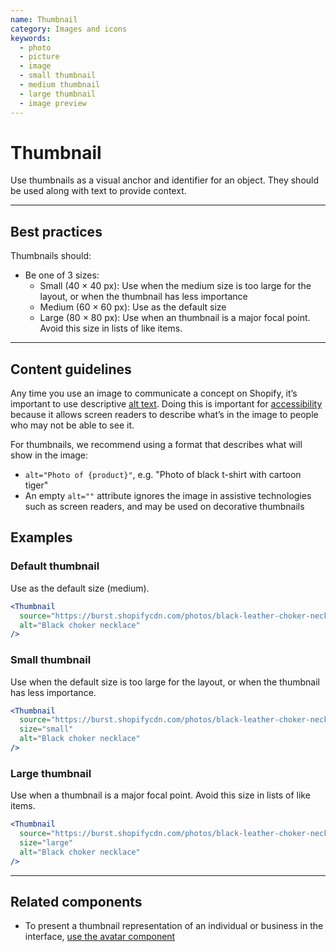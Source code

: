 ```yaml
---
name: Thumbnail
category: Images and icons
keywords:
  - photo
  - picture
  - image
  - small thumbnail
  - medium thumbnail
  - large thumbnail
  - image preview
---
```


# Thumbnail

Use thumbnails as a visual anchor and identifier for an object. They should be used along with text to provide context.

---

## Best practices

Thumbnails should:

- Be one of 3 sizes:
  - Small (40 × 40 px): Use when the medium size is too large for the layout, or when the thumbnail has less importance
  - Medium (60 × 60 px): Use as the default size
  - Large (80 × 80 px): Use when an thumbnail is a major focal point. Avoid this size in lists of like items.

---

## Content guidelines

Any time you use an image to communicate a concept on Shopify, it’s important to use descriptive [alt text](/content/alternative-text). Doing this is important for [accessibility](/guides/accessibility) because it allows screen readers to describe what’s in the image to people who may not be able to see it.

For thumbnails, we recommend using a format that describes what will show in the image:

- `alt="Photo of {product}"`, e.g. "Photo of black t-shirt with cartoon tiger"
- An empty `alt=""` attribute ignores the image in assistive technologies such as screen readers, and may be used on decorative thumbnails

## Examples

### Default thumbnail

Use as the default size (medium).

```jsx
<Thumbnail
  source="https://burst.shopifycdn.com/photos/black-leather-choker-necklace_373x@2x.jpg"
  alt="Black choker necklace"
/>
```

### Small thumbnail

Use when the default size is too large for the layout, or when the thumbnail has less importance.

```jsx
<Thumbnail
  source="https://burst.shopifycdn.com/photos/black-leather-choker-necklace_373x@2x.jpg"
  size="small"
  alt="Black choker necklace"
/>
```

### Large thumbnail

Use when a thumbnail is a major focal point. Avoid this size in lists of like items.

```jsx
<Thumbnail
  source="https://burst.shopifycdn.com/photos/black-leather-choker-necklace_373x@2x.jpg"
  size="large"
  alt="Black choker necklace"
/>
```

---

## Related components

- To present a thumbnail representation of an individual or business in the interface, [use the avatar component](/components/images-and-icons/avatar)
